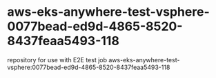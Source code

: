 # aws-eks-anywhere-test-vsphere-0077bead-ed9d-4865-8520-8437feaa5493-118
repository for use with E2E test job aws-eks-anywhere-test-vsphere:0077bead-ed9d-4865-8520-8437feaa5493-118
